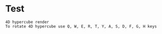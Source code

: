 # Test
    4D hypercube render
    To rotate 4D hypercube use Q, W, E, R, T, Y, A, S, D, F, G, H keys